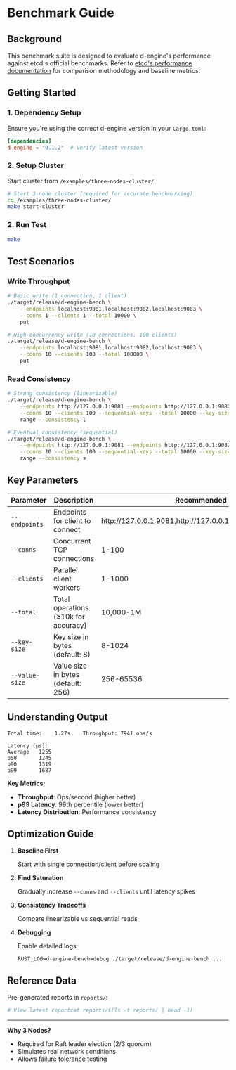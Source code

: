 # Benchmark Guide

## Background
This benchmark suite is designed to evaluate d-engine's performance against etcd's official benchmarks. Refer to [etcd's performance documentation](https://etcd.io/docs/v3.5/op-guide/performance/) for comparison methodology and baseline metrics.

## Getting Started

### 1. Dependency Setup

Ensure you're using the correct d-engine version in your `Cargo.toml`:

```toml
[dependencies]
d-engine = "0.1.2"  # Verify latest version
```

### 2. Setup Cluster

Start cluster from `/examples/three-nodes-cluster/`

```bash
# Start 3-node cluster (required for accurate benchmarking)
cd /examples/three-nodes-cluster/
make start-cluster
```

### 2. Run Test

```bash
make
```

## Test Scenarios

### Write Throughput

```bash
# Basic write (1 connection, 1 client)
./target/release/d-engine-bench \
    --endpoints localhost:9081,localhost:9082,localhost:9083 \
    --conns 1 --clients 1 --total 10000 \
    put

# High-concurrency write (10 connections, 100 clients)
./target/release/d-engine-bench \
    --endpoints localhost:9081,localhost:9082,localhost:9083 \
    --conns 10 --clients 100 --total 100000 \
    put
```

### Read Consistency

```bash
# Strong consistency (linearizable)
./target/release/d-engine-bench \
    --endpoints http://127.0.0.1:9081 --endpoints http://127.0.0.1:9082 --endpoints http://127.0.0.1:9083 \
    --conns 10 --clients 100 --sequential-keys --total 10000 --key-size 8 \
    range --consistency l

# Eventual consistency (sequential)
./target/release/d-engine-bench \
    --endpoints http://127.0.0.1:9081 --endpoints http://127.0.0.1:9082 --endpoints http://127.0.0.1:9083 \
    --conns 10 --clients 100 --sequential-keys --total 10000 --key-size 8 \
    range --consistency s
```

## Key Parameters

| **Parameter** | **Description** | **Recommended Range** |
| --- | --- | --- |
| `--endpoints` | Endpoints for client to connect | http://127.0.0.1:9081,http://127.0.0.1:9082,http://127.0.0.1:9083 |
| `--conns` | Concurrent TCP connections | 1-100 |
| `--clients` | Parallel client workers | 1-1000 |
| `--total` | Total operations (≥10k for accuracy) | 10,000-1M |
| `--key-size` | Key size in bytes (default: 8) | 8-1024 |
| `--value-size` | Value size in bytes (default: 256) | 256-65536 |

## Understanding Output

```text
Total time:    1.27s    Throughput: 7941 ops/s

Latency (μs):
Average   1255
p50       1245
p90       1319
p99       1687
```

**Key Metrics:**

- **Throughput**: Ops/second (higher better)
- **p99 Latency**: 99th percentile (lower better)
- **Latency Distribution**: Performance consistency

## Optimization Guide

1. **Baseline First**
    
    Start with single connection/client before scaling
    
2. **Find Saturation**
    
    Gradually increase `--conns` and `--clients` until latency spikes
    
3. **Consistency Tradeoffs**
    
    Compare linearizable vs sequential reads
    
4. **Debugging**
    
    Enable detailed logs:
    
    `RUST_LOG=d-engine-bench=debug ./target/release/d-engine-bench ...`
    

## Reference Data

Pre-generated reports in `reports/`:

```bash
# View latest reportcat reports/$(ls -t reports/ | head -1)
```

---

**Why 3 Nodes?**

- Required for Raft leader election (2/3 quorum)
- Simulates real network conditions
- Allows failure tolerance testing